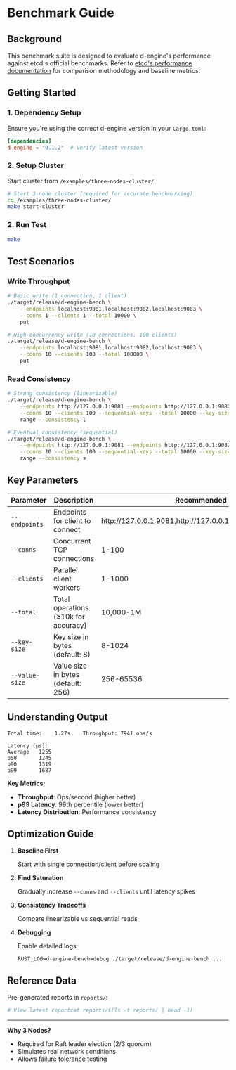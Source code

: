 # Benchmark Guide

## Background
This benchmark suite is designed to evaluate d-engine's performance against etcd's official benchmarks. Refer to [etcd's performance documentation](https://etcd.io/docs/v3.5/op-guide/performance/) for comparison methodology and baseline metrics.

## Getting Started

### 1. Dependency Setup

Ensure you're using the correct d-engine version in your `Cargo.toml`:

```toml
[dependencies]
d-engine = "0.1.2"  # Verify latest version
```

### 2. Setup Cluster

Start cluster from `/examples/three-nodes-cluster/`

```bash
# Start 3-node cluster (required for accurate benchmarking)
cd /examples/three-nodes-cluster/
make start-cluster
```

### 2. Run Test

```bash
make
```

## Test Scenarios

### Write Throughput

```bash
# Basic write (1 connection, 1 client)
./target/release/d-engine-bench \
    --endpoints localhost:9081,localhost:9082,localhost:9083 \
    --conns 1 --clients 1 --total 10000 \
    put

# High-concurrency write (10 connections, 100 clients)
./target/release/d-engine-bench \
    --endpoints localhost:9081,localhost:9082,localhost:9083 \
    --conns 10 --clients 100 --total 100000 \
    put
```

### Read Consistency

```bash
# Strong consistency (linearizable)
./target/release/d-engine-bench \
    --endpoints http://127.0.0.1:9081 --endpoints http://127.0.0.1:9082 --endpoints http://127.0.0.1:9083 \
    --conns 10 --clients 100 --sequential-keys --total 10000 --key-size 8 \
    range --consistency l

# Eventual consistency (sequential)
./target/release/d-engine-bench \
    --endpoints http://127.0.0.1:9081 --endpoints http://127.0.0.1:9082 --endpoints http://127.0.0.1:9083 \
    --conns 10 --clients 100 --sequential-keys --total 10000 --key-size 8 \
    range --consistency s
```

## Key Parameters

| **Parameter** | **Description** | **Recommended Range** |
| --- | --- | --- |
| `--endpoints` | Endpoints for client to connect | http://127.0.0.1:9081,http://127.0.0.1:9082,http://127.0.0.1:9083 |
| `--conns` | Concurrent TCP connections | 1-100 |
| `--clients` | Parallel client workers | 1-1000 |
| `--total` | Total operations (≥10k for accuracy) | 10,000-1M |
| `--key-size` | Key size in bytes (default: 8) | 8-1024 |
| `--value-size` | Value size in bytes (default: 256) | 256-65536 |

## Understanding Output

```text
Total time:    1.27s    Throughput: 7941 ops/s

Latency (μs):
Average   1255
p50       1245
p90       1319
p99       1687
```

**Key Metrics:**

- **Throughput**: Ops/second (higher better)
- **p99 Latency**: 99th percentile (lower better)
- **Latency Distribution**: Performance consistency

## Optimization Guide

1. **Baseline First**
    
    Start with single connection/client before scaling
    
2. **Find Saturation**
    
    Gradually increase `--conns` and `--clients` until latency spikes
    
3. **Consistency Tradeoffs**
    
    Compare linearizable vs sequential reads
    
4. **Debugging**
    
    Enable detailed logs:
    
    `RUST_LOG=d-engine-bench=debug ./target/release/d-engine-bench ...`
    

## Reference Data

Pre-generated reports in `reports/`:

```bash
# View latest reportcat reports/$(ls -t reports/ | head -1)
```

---

**Why 3 Nodes?**

- Required for Raft leader election (2/3 quorum)
- Simulates real network conditions
- Allows failure tolerance testing